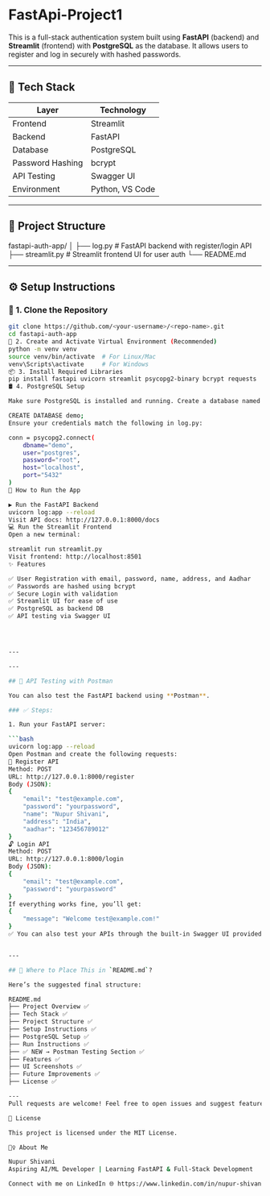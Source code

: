 # FastApi-Project1
This is a full-stack authentication system built using **FastAPI** (backend) and **Streamlit** (frontend) with **PostgreSQL** as the database. It allows users to register and log in securely with hashed passwords.


---

## 🚀 Tech Stack

| Layer        | Technology       |
|--------------|------------------|
| Frontend     | Streamlit        |
| Backend      | FastAPI          |
| Database     | PostgreSQL       |
| Password Hashing | bcrypt       |
| API Testing  | Swagger UI       |
| Environment  | Python, VS Code  |

---

## 📁 Project Structure

fastapi-auth-app/
│
├── log.py # FastAPI backend with register/login API
├── streamlit.py # Streamlit frontend UI for user auth
└── README.md


---

## ⚙️ Setup Instructions

### 🔧 1. Clone the Repository

```bash
git clone https://github.com/<your-username>/<repo-name>.git
cd fastapi-auth-app
🐍 2. Create and Activate Virtual Environment (Recommended)
python -m venv venv
source venv/bin/activate  # For Linux/Mac
venv\Scripts\activate     # For Windows
📦 3. Install Required Libraries
pip install fastapi uvicorn streamlit psycopg2-binary bcrypt requests
🛢️ 4. PostgreSQL Setup

Make sure PostgreSQL is installed and running. Create a database named demo:

CREATE DATABASE demo;
Ensure your credentials match the following in log.py:

conn = psycopg2.connect(
    dbname="demo",
    user="postgres",
    password="root",
    host="localhost",
    port="5432"
)
🚀 How to Run the App

▶️ Run the FastAPI Backend
uvicorn log:app --reload
Visit API docs: http://127.0.0.1:8000/docs
💻 Run the Streamlit Frontend
Open a new terminal:

streamlit run streamlit.py
Visit frontend: http://localhost:8501
✨ Features

✅ User Registration with email, password, name, address, and Aadhar
✅ Passwords are hashed using bcrypt
✅ Secure Login with validation
✅ Streamlit UI for ease of use
✅ PostgreSQL as backend DB
✅ API testing via Swagger UI




---

---

## 🧪 API Testing with Postman

You can also test the FastAPI backend using **Postman**.

### ✅ Steps:

1. Run your FastAPI server:

```bash
uvicorn log:app --reload
Open Postman and create the following requests:
🔐 Register API
Method: POST
URL: http://127.0.0.1:8000/register
Body (JSON):
{
    "email": "test@example.com",
    "password": "yourpassword",
    "name": "Nupur Shivani",
    "address": "India",
    "aadhar": "123456789012"
}
🔓 Login API
Method: POST
URL: http://127.0.0.1:8000/login
Body (JSON):
{
    "email": "test@example.com",
    "password": "yourpassword"
}
If everything works fine, you’ll get:
{
    "message": "Welcome test@example.com!"
}
✅ You can also test your APIs through the built-in Swagger UI provided by FastAPI.


---

## 🧩 Where to Place This in `README.md`?

Here’s the suggested final structure:

README.md
├── Project Overview ✅
├── Tech Stack ✅
├── Project Structure ✅
├── Setup Instructions ✅
├── PostgreSQL Setup ✅
├── Run Instructions ✅
├── ✅ NEW → Postman Testing Section ✅
├── Features ✅
├── UI Screenshots ✅
├── Future Improvements ✅
├── License ✅

---
Pull requests are welcome! Feel free to open issues and suggest features or improvements.

📃 License

This project is licensed under the MIT License.

🙋‍♀️ About Me

Nupur Shivani
Aspiring AI/ML Developer | Learning FastAPI & Full-Stack Development

Connect with me on LinkedIn 🌐 https://www.linkedin.com/in/nupur-shivani-150b96262

